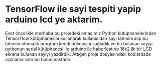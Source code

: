 # TensorFlow ile sayi tespiti yapip arduino lcd ye aktarim.

Evet öncelikle merhaba bu projedeki amacımız Python kütüphanelerinden TensorFlow kütüphanesini kullanarak kullanicidan sayi tahmini alip bu tahmini otomatik program kendi bulmasını sağladık ve bu bulanan sayıyı pythonun serial kütüphanesi ile arduino ile haberleştirip 16x2 lik bir LCD ekrana bulunan sayiyi yazdirdik.
Attığım proje dosyasındaki kodlardada açıklama satırları bulunmaktadır.
